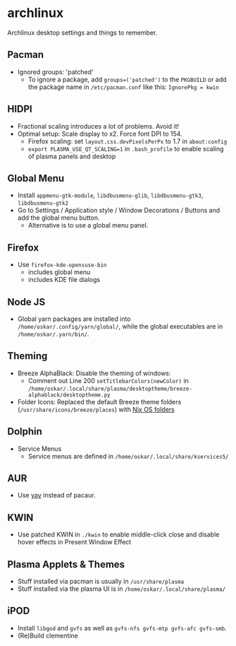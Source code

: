 # archlinux

Archlinux desktop settings and things to remember.

## Pacman

- Ignored groups: 'patched'
  - To ignore a package, add `groups=('patched')` to the `PKGBUILD` or add the package name in `/etc/pacman.conf` like this: `IgnorePkg = kwin`

## HIDPI

- Fractional scaling introduces a lot of problems. Avoid it!
- Optimal setup: Scale display to x2. Force font DPI to 154.
  - Firefox scaling: set `layout.css.devPixelsPerPx` to 1.7 in `about:config`
  - `export PLASMA_USE_QT_SCALING=1` in `.bash_profile` to enable scaling of plasma panels and desktop

## Global Menu

- Install `appmenu-gtk-module`, `libdbusmenu-glib`, `libdbusmenu-gtk3`, `libdbusmenu-gtk2`
- Go to Settings / Application style / Window Decorations / Buttons and add the global menu button.
  - Alternative is to use a global menu panel.

## Firefox

- Use `firefox-kde-opensuse-bin`
  - includes global menu
  - includes KDE file dialogs

## Node JS

- Global yarn packages are installed into `/home/oskar/.config/yarn/global/`, while the global executables are in `/home/oskar/.yarn/bin/`.

## Theming

- Breeze AlphaBlack: Disable the theming of windows:
  - Comment out Line 200 `setTitlebarColors(newColor)` in `/home/oskar/.local/share/plasma/desktoptheme/breeze-alphablack/desktoptheme.py`
- Folder Icons: Replaced the default Breeze theme folders (`/usr/share/icons/breeze/places`) with [Nix OS folders](https://www.opendesktop.org/p/1228310/)

## Dolphin

- Service Menus
  - Service menus are defined in `/home/oskar/.local/share/kservices5/`

## AUR

- Use [yay](https://github.com/Jguer/yay) instead of pacaur.

## KWIN

- Use patched KWIN in `./kwin` to enable middle-click close and disable hover effects in Present Window Effect

## Plasma Applets & Themes

- Stuff installed via pacman is usually in `/usr/share/plasma`
- Stuff installed via the plasma UI is in `/home/oskar/.local/share/plasma/`

## iPOD

- Install `libgod` and `gvfs` as well as `gvfs-nfs gvfs-mtp gvfs-afc gvfs-smb`.
- (Re)Build clementine
